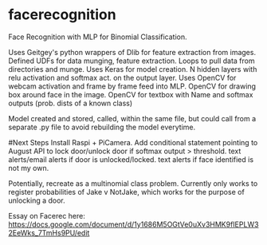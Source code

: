 # facerecognition
Face Recognition with MLP for Binomial Classification.

Uses Geitgey's python wrappers of Dlib for feature extraction from images.
Defined UDFs for data munging, feature extraction. 
Loops to pull data from directories and munge.
Uses Keras for model creation. N hidden layers with relu activation and softmax act. on the output layer.
Uses OpenCV for webcam activation and frame by frame feed into MLP.
  OpenCV for drawing box around face in the image.
   OpenCV for textbox with Name and softmax outputs (prob. dists of a known class)
   
   
Model created and stored, called, within the same file, but could call from a separate .py file to avoid rebuilding the model everytime.


#Next Steps
Install Raspi + PiCamera.
Add conditional statement pointing to August API to lock door/unlock door if softmax output > threshold.
text alerts/email alerts if door is unlocked/locked. text alerts if face identified is not my own.


Potentially, recreate as a multinomial class problem. 
Currently only works to register probabilities of Jake v NotJake, which works for the purpose of unlocking a door.

Essay on Facerec here:
https://docs.google.com/document/d/1y1686M5OGtVe0uXv3HMK9fIEPLW32EeWks_7TmHs9PU/edit
